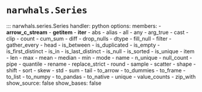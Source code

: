 # `narwhals.Series`

::: narwhals.series.Series
    handler: python
    options:
      members:
        - __arrow_c_stream__
        - __getitem__
        - __iter__
        - abs
        - alias
        - all
        - any
        - arg_true
        - cast
        - clip
        - count
        - cum_sum
        - diff
        - drop_nulls
        - dtype
        - fill_null
        - filter
        - gather_every
        - head
        - is_between
        - is_duplicated
        - is_empty
        - is_first_distinct
        - is_in
        - is_last_distinct
        - is_null
        - is_sorted
        - is_unique
        - item
        - len
        - max
        - mean
        - median
        - min
        - mode
        - name
        - n_unique
        - null_count
        - pipe
        - quantile
        - rename
        - replace_strict
        - round
        - sample
        - scatter
        - shape
        - shift
        - sort
        - skew
        - std
        - sum
        - tail
        - to_arrow
        - to_dummies
        - to_frame
        - to_list
        - to_numpy
        - to_pandas
        - to_native
        - unique
        - value_counts
        - zip_with
      show_source: false
      show_bases: false
